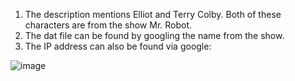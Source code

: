 1. The description mentions Elliot and Terry Colby. Both of these characters are from the show Mr. Robot.
2. The dat file can be found by googling the name from the show.
3. The IP address can also be found via google:

 ![image](https://github.com/RJCyber1/VishwaCTF-2024-Writeups/assets/86359182/778bd20f-1b4d-437a-a1c4-e8b23beacdc3)
